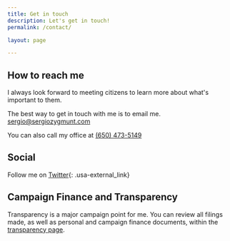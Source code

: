 ```yaml
---
title: Get in touch
description: Let's get in touch!
permalink: /contact/

layout: page

---
```


## How to reach me
I always look forward to meeting citizens to learn more about what's important to them.

The best way to get in touch with me is to email me.
[sergio@sergiozygmunt.com](mailto:sergio@sergiozygmunt.com)

You can also call my office at [(650) 473-5149](callto:+16504735149)

## Social
Follow me on [Twitter](https://twitter.com/sergiozygmunt){: .usa-external_link}

## Campaign Finance and Transparency
Transparency is a major campaign point for me. You can review all filings made, as well as personal and campaign finance documents, within the [transparency page](/transparency).